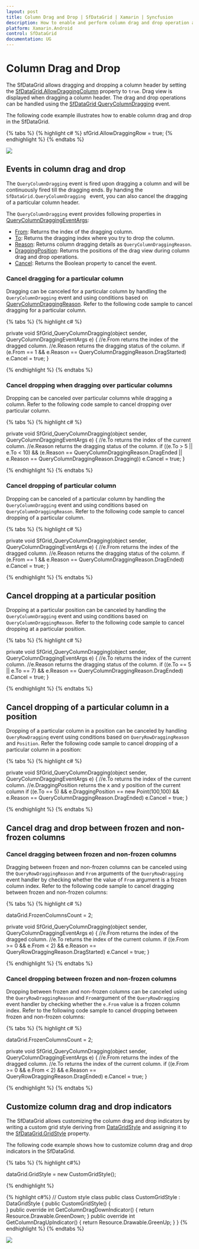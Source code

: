 ```yaml
---
layout: post
title: Column Drag and Drop | SfDataGrid | Xamarin | Syncfusion
description: How to enable and perform column drag and drop operation and its customization.
platform: Xamarin.Android
control: SfDataGrid
documentation: UG
---
```


# Column Drag and Drop

The SfDataGrid allows dragging and dropping a column header by setting the [SfDataGrid.AllowDraggingColumn](http://help.syncfusion.com/cr/cref_files/xamarin-android/Syncfusion.SfDataGrid.Android~Syncfusion.SfDataGrid.SfDataGrid~AllowDraggingColumn.html) property to `true`. Drag view is displayed when dragging a column header. The drag and drop operations can be handled using the [SfDataGrid QueryColumnDragging](http://help.syncfusion.com/cr/cref_files/xamarin-android/Syncfusion.SfDataGrid.Android~Syncfusion.SfDataGrid.SfDataGrid~QueryColumnDragging_EV.html) event. 

The following code example illustrates how to enable column drag and drop in the SfDataGrid.

{% tabs %}
{% highlight c# %}
sfGrid.AllowDraggingRow = true;
{% endhighlight %}
{% endtabs %}

![](SfDataGrid_images/ColumnDraganddrop.gif)

## Events in column drag and drop

The `QueryColumnDragging` event is fired upon dragging a column and will be continuously fired till the dragging ends. By handing the `SfDataGrid.QueryColumnDragging ` event, you can also cancel the dragging of a particular column header.

The `QueryColumnDragging` event provides following properties in [QueryColumnDraggingEventArgs](http://help.syncfusion.com/cr/cref_files/xamarin-android/Syncfusion.SfDataGrid.Android~Syncfusion.SfDataGrid.QueryColumnDraggingEventArgs.html):

* [From](http://help.syncfusion.com/cr/cref_files/xamarin-android/Syncfusion.SfDataGrid.Android~Syncfusion.SfDataGrid.QueryColumnDraggingEventArgs~From.html): Returns the index of the dragging column.
* [To](http://help.syncfusion.com/cr/cref_files/xamarin-android/Syncfusion.SfDataGrid.Android~Syncfusion.SfDataGrid.QueryColumnDraggingEventArgs~To.html): Returns the dragging index where you try to drop the column.
* [Reason](http://help.syncfusion.com/cr/cref_files/xamarin-android/Syncfusion.SfDataGrid.Android~Syncfusion.SfDataGrid.QueryColumnDraggingEventArgs~Reason.html): Returns column dragging details as `QueryColumnDraggingReason`.
* [DraggingPosition](http://help.syncfusion.com/cr/cref_files/xamarin-android/Syncfusion.SfDataGrid.Android~Syncfusion.SfDataGrid.QueryColumnDraggingEventArgs~DraggingPosition.html): Returns the positions of the drag view during column drag and drop operations.
* [Cancel](https://msdn.microsoft.com/en-us/library/system.componentmodel.canceleventargs_properties(v=vs.110).aspx): Returns the Boolean property to cancel the event.

### Cancel dragging for a particular column 

Dragging can be canceled for a particular column by handling the `QueryColumnDragging` event and using conditions based on [QueryColumnDraggingReason](http://help.syncfusion.com/cr/cref_files/xamarin-android/Syncfusion.SfDataGrid.Android~Syncfusion.SfDataGrid.QueryColumnDraggingReason.html). Refer to the following code sample to cancel dragging for a particular column.

{% tabs %}
{% highlight c# %}

private void SfGrid_QueryColumnDragging(object sender, QueryColumnDraggingEventArgs e)
{
    //e.From returns the index of the dragged column.
    //e.Reason returns the dragging status of the column.
    if (e.From == 1 && e.Reason == QueryColumnDraggingReason.DragStarted)
        e.Cancel = true;
}

{% endhighlight %}
{% endtabs %}

### Cancel dropping when dragging over particular columns

Dropping can be canceled over particular columns while dragging a column. Refer to the following code sample to cancel dropping over particular column.

{% tabs %}
{% highlight c# %}

private void SfGrid_QueryColumnDragging(object sender, QueryColumnDraggingEventArgs e)
{
    //e.To returns the index of the current column.
    //e.Reason returns the dragging status of the column.
    if ((e.To > 5 || e.To < 10) &&
    (e.Reason == QueryColumnDraggingReason.DragEnded || e.Reason == QueryColumnDraggingReason.Dragging))
        e.Cancel = true;
} 

{% endhighlight %}
{% endtabs %}

### Cancel dropping of particular column

Dropping can be canceled of a particular column by handling the `QueryColumnDragging` event and using conditions based on `QueryColumnDraggingReason`. Refer to the following code sample to cancel dropping of a particular column.

{% tabs %}
{% highlight c# %}

private void SfGrid_QueryColumnDragging(object sender, QueryColumnDraggingEventArgs e)
{
    //e.From returns the index of the dragged column.
    //e.Reason returns the dragging status of the column.
    if (e.From == 1 && e.Reason == QueryColumnDraggingReason.DragEnded)
        e.Cancel = true;
}

{% endhighlight %}
{% endtabs %}

## Cancel dropping at a particular position

Dropping at a particular position can be canceled by handling the `QueryColumnDragging` event and using conditions based on `QueryColumnDraggingReason`. Refer to the following code sample to cancel dropping at a particular position.

{% tabs %}
{% highlight c# %}

private void SfGrid_QueryColumnDragging(object sender, QueryColumnDraggingEventArgs e)
{
    //e.To returns the index of the current column.
    //e.Reason returns the dragging status of the column.
    if ((e.To == 5 || e.To == 7) && e.Reason == QueryColumnDraggingReason.DragEnded)
        e.Cancel = true;
}

{% endhighlight %}
{% endtabs %}

## Cancel dropping of a particular column in a position

Dropping of a particular column in a position can be canceled by handling `QueryRowDragging` event using conditions based on `QueryRowDraggingReason` and `Position`. Refer the following code sample to cancel dropping of a particular column in a position:

{% tabs %}
{% highlight c# %}

private void SfGrid_QueryColumnDragging(object sender, QueryColumnDraggingEventArgs e)
{
    //e.To returns the index of the current column.
    //e.DraggingPosition returns the x and y position of the current column
     if ((e.To == 5) && e.DraggingPosition == new Point(100,100) && e.Reason == QueryColumnDraggingReason.DragEnded)
                e.Cancel = true;
}

{% endhighlight %}
{% endtabs %}

## Cancel drag and drop between frozen and non-frozen columns

### Cancel dragging between frozen and non-frozen columns

Dragging between frozen and non-frozen columns can be canceled using the `QueryRowDraggingReason` and `From` arguments of the `QueryRowDragging` event handler by checking whether the value of `From` argument is a frozen column index. Refer to the following code sample to cancel dragging between frozen and non-frozen columns:

{% tabs %}
{% highlight c# %}

dataGrid.FrozenColumnsCount = 2;

private void SfGrid_QueryColumnDragging(object sender, QueryColumnDraggingEventArgs e)
{
    //e.From returns the index of the dragged column.
    //e.To returns the index of the current column.
      if ((e.From >= 0 && e.From < 2) && e.Reason == QueryRowDraggingReason.DragStarted)
        e.Cancel = true;
}

{% endhighlight %}
{% endtabs %}

### Cancel dropping between frozen and non-frozen columns

Dropping between frozen and non-frozen columns can be canceled using the `QueryRowDraggingReason` and `From`argument of the `QueryRowDragging` event handler by checking whether the `e.From` value is a frozen column index. Refer to the following code sample to cancel dropping between frozen and non-frozen columns:

{% tabs %}
{% highlight c# %}

dataGrid.FrozenColumnsCount = 2;

private void SfGrid_QueryColumnDragging(object sender, QueryColumnDraggingEventArgs e)
{
    //e.From returns the index of the dragged column.
    //e.To returns the index of the current column.
      if ((e.From >= 0 && e.From < 2) && e.Reason == QueryRowDraggingReason.DragEnded)
        e.Cancel = true;
}

{% endhighlight %}
{% endtabs %}

## Customize column drag and drop indicators

The SfDataGrid allows customizing the column drag and drop indicators by writing a custom grid style deriving from [DataGridStyle](http://help.syncfusion.com/cr/cref_files/xamarin-android/Syncfusion.SfDataGrid.Android~Syncfusion.SfDataGrid.DataGridStyle.html) and assigning it to the [SfDataGrid.GridStyle](http://help.syncfusion.com/cr/cref_files/xamarin-android/Syncfusion.SfDataGrid.Android~Syncfusion.SfDataGrid.SfDataGrid~GridStyle.html) property.

The following code example shows how to customize column drag and drop indicators in the SfDataGrid.

{% tabs %}
{% highlight c#%}

dataGrid.GridStyle = new CustomGridStyle();

{% endhighlight %}

{% highlight c#%}
// Custom style class
public class CustomGridStyle : DataGridStyle
{
    public CustomGridStyle()
    {     
    }
    public override int GetColumnDragDownIndicator()
    {
        return Resource.Drawable.GreenDown;
    }
    public override int GetColumnDragUpIndicator()
    {
        return Resource.Drawable.GreenUp;
    }
}
{% endhighlight %}
{% endtabs %}

![](SfDataGrid_images/CustomizedIndicator_Column.jpg)